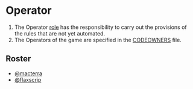 # Operator

1. The Operator [role](../) has the responsibility to carry out the provisions of the rules that are not yet automated.
1. The Operators of the game are specified in the [CODEOWNERS](/CODEOWNERS) file.

## Roster

* [@macterra](https://macterra.github.io/macterra-space/)
* [@flaxscrip](https://flaxscrip.github.io/flaxscrip-space/)
